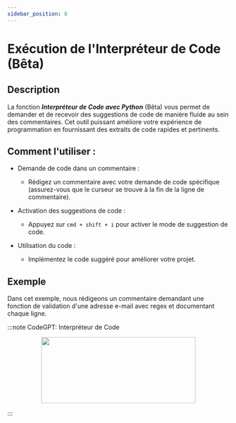```yaml
---
sidebar_position: 8
---
```


# Exécution de l'Interpréteur de Code (Bêta)

## Description

La fonction ***Interpréteur de Code avec Python*** (Bêta) vous permet de demander et de recevoir des suggestions de code de manière fluide au sein des commentaires. Cet outil puissant améliore votre expérience de programmation en fournissant des extraits de code rapides et pertinents.

## Comment l'utiliser :
- Demande de code dans un commentaire :
    - Rédigez un commentaire avec votre demande de code spécifique (assurez-vous que le curseur se trouve à la fin de la ligne de commentaire).

- Activation des suggestions de code :
    - Appuyez sur ```cmd + shift + i``` pour activer le mode de suggestion de code.

- Utilisation du code :
    - Implémentez le code suggéré pour améliorer votre projet.

## Exemple
Dans cet exemple, nous rédigeons un commentaire demandant une fonction de validation d'une adresse e-mail avec regex et documentant chaque ligne.


:::note CodeGPT: Interpréteur de Code
<p align="center">
      <img width="350" height="150" src="https://github.com/davila7/code-gpt-docs/assets/6216945/fad033c3-16b9-4f27-a4ff-1033e3bb67eb" />
</p>
:::



